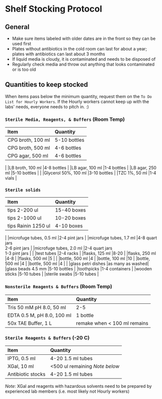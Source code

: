 # Shelf Stocking Protocol

## General

* Make sure items labeled with older dates are in the front so they can be used first
* Plates without antibiotics in the cold room can last for about a year; plates with antibiotics can last about 3 months
* If liquid media is cloudy, it is contaminated and needs to be disposed of
* Regularly check media and throw out anything that looks contaminated or is too old

## Quantities to keep stocked
When items pass below the minimum quantity, request them on the `To Do List for Hourly Workers`. If the Hourly workers cannot keep up with the labs' needs, everyone needs to pitch in. :)

### `Sterile Media, Reagents, & Buffers` (Room Temp)
| Item                        |  Quantity       |
|:----------------------------|:----------------|
|CPG broth, 100 ml            |5-10 bottles     |
|CPG broth, 500 ml            |4-6 bottles      |
|CPG agar, 500 ml             |4-6 bottles      |
|
|LB broth, 100 ml             |4-8 bottles      |
|LB agar, 100 ml              |1-4 bottles      |
|LB agar, 250 ml              |5-10 bottles     |
|
|Glycerol 50%, 100 ml         |3-10 bottles     |
|TZC 1%, 50 ml                |1-4 vials        |

### `Sterile solids`
| Item                        |  Quantity       |
|:----------------------------|:----------------|
|tips 2-200 ul                |15-40 boxes      |
|tips 2-1000 ul               |10-20 boxes      |
|tips Rainin 1250 ul          |4-10 boxes       |
|
|microfuge tubes, 0.5 ml       |2-4 pint jars | 
|microfuge tubes, 1.7 ml       |4-8 quart jars <br>2-6 pint jars | 
|microfuge tubes, 2.0 ml       |2-4 quart jars <br>1-3 pint jars | 
|
|test tubes                   |2-4 racks        |
|flasks, 125 ml               |8-20             |
|flasks, 250 ml               |4-8              |
|flasks, 500 ml               |5                |
|
|bottle, 500 ml               |4                |
|bottle, 100 ml               |10               |
|bottle, 500 ml               |4                |
|bottle, 500 ml               |4                |
|
|glass petri dishes           |as many as washed|
|glass beads 4.5 mm           |5-10 bottles     |
|toothpicks                   |1-4 containers   |
|wooden sticks                |5-10 tubes       |
|sterile swabs                |5-10 tubes       |

### `Nonsterile Reagents & Buffers` (Room Temp)
| Item                        |  Quantity       |
|:----------------------------|:----------------|
|Tris 50 mM pH 8.0, 50 ml     |2-5              | 
|EDTA 0.5 M, pH 8.0, 100 ml   |1 bottle         |
|50x TAE Buffer, 1 L          |remake when < 100 ml remains|

### `Sterile Reagents & Buffers` (-20 C)

| Item                            |  Quantity                    |
|:--------------------------------|:-----------------------------|
|IPTG, 0.5 ml                     |4-20  1.5 ml tubes            |
|XGal, 10 ml                      |<500 ul remaining *Note below*|
|Antibiotic stocks                |4-20  1.5 ml tubes            |

*Note*: XGal and reagents with hazardous solvents need to be prepared by experienced lab members (i.e. most likely not Hourly workers)

